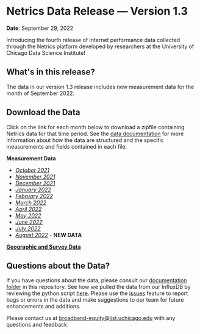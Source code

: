 # Netrics Data Release — Version 1.3
**Date**: September 29, 2022

Introducing the fourth release of Internet performance data collected through the Netrics platform developed by researchers at the University of Chicago Data Science Institute!

## What's in this release?

The data in our version 1.3 release includes new measurement data for the month of September 2022.

## Download the Data

Click on the link for each month below to download a zipfile containing Netrics data for that time period. See the [data documentation](https://github.com/chicago-cdac/netrics-data/blob/main/documentation/netrics-data-dictionary.md) for more information about how the data are structured and the specific measurements and fields contained in each file.

**Measurement Data**

- *[October 2021](https://uchicago.box.com/s/2tua68ccnbao39r6az72hqypphb0jh7y)*
- *[November 2021](https://uchicago.box.com/s/ua0i5bgv5bsbu8vks1gu6spfr1h9vhl9)*
- *[December 2021](https://uchicago.box.com/s/66b9tlc4fdr7hrtqgfesot2mqcvk7ib4)*
- *[January 2022](https://uchicago.box.com/s/gisvewaf4ugp1pka8ailfgaatr07sfto)*
- *[February 2022](https://uchicago.box.com/s/acx8l5gbxqpfu1w4w66jcvyptpguuge7)*
- *[March 2022](https://uchicago.box.com/s/a6fhhvav4hoauja73c79e8m22ofympib)*
- *[April 2022](https://uchicago.box.com/s/9zs5zryzthw5gorwn1y6eboeyealofz0)*
- *[May 2022](https://uchicago.box.com/s/58m0zrqd69p9pme6j1pju6o7wh3qwh9w)*
- *[June 2022](https://uchicago.box.com/s/4hz6no6ixha3jipig2c2plul1d5zgf7z)*
- *[July 2022](https://uchicago.box.com/s/g9nfl9j58jc9vdva1jepio9aey5jeqek)*
- *[August 2022](#)* - **NEW DATA**

**[Geographic and Survey Data](https://uchicago.box.com/s/uqfh8u78zz5kab2lpggy4ko2cestmnhn)**

## Questions about the Data?

If you have questions about the data, please consult our [documentation folder](https://github.com/chicago-cdac/netrics-data/tree/main/documentation) in this repository. See how we pulled the data from our InfluxDB by reviewing the python script [here](https://github.com/chicago-cdac/netrics-data/blob/main/src/get-portal-data.py). Please use the [issues](https://github.com/chicago-cdac/netrics-data/issues) feature to report bugs or errors in the data and make suggestions to our team for future enhancements and additions.

Please contact us at [broadband-equity@list.uchicago.edu](mailto:broadband-equity@list.uchicago.edu) with any questions and feedback.